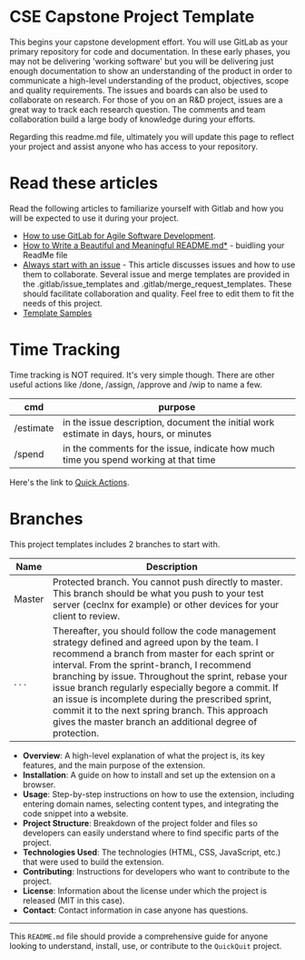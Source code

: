 # CSE Capstone Project Template


This begins your capstone development effort.  You will use GitLab as your primary repository for code and documentation.  In these early phases, you may not be delivering 'working software' but you will be delivering just enough documentation to show an understanding of the product in order to communicate a high-level understanding of the product, objectives, scope and quality requirements.  The issues and boards can also be used to collaborate on research.  For those of you on an R&D project, issues are a great way to track each research question.  The comments and team collaboration build a large body of knowledge during your efforts. 

Regarding this readme.md file, ultimately you will update this page to reflect your project and assist anyone who has access to your repository.


# Read these articles
Read the following articles to familiarize yourself with Gitlab and how you will be expected to use it during your project.

* [How to use GitLab for Agile Software Development](https://about.gitlab.com/blog/2018/03/05/gitlab-for-agile-software-development/). 
* [How to Write a Beautiful and Meaningful README.md*](https://blog.bitsrc.io/how-to-write-beautiful-and-meaningful-readme-md-for-your-next-project-897045e3f991#:~:text=It's%20a%20set%20of%20useful,github%20below%20the%20project%20directory.) - buidling your ReadMe file 
* [Always start with an issue](https://about.gitlab.com/blog/2016/03/03/start-with-an-issue/) - This article discusses issues and how to use them to collaborate.  Several issue and merge templates are provided in the .gitlab/issue_templates and .gitlab/merge_request_templates.  These should facilitate collaboration and quality. Feel free to edit them to fit the needs of this project.
* [Template Samples](https://gitlab.com/gitlab-org/gitlab/-/tree/master/.gitlab/issue_templates)


# Time Tracking

Time tracking is NOT required.  It's very simple though.  There are other useful actions like /done, /assign, /approve and /wip to name a few.

| cmd | purpose |
| ------ | ------ |
| /estimate | in the issue description, document the initial work estimate in days, hours, or minutes |
| /spend | in the comments for the issue, indicate how much time you spend working at that time | 

Here's the link to [Quick Actions](https://docs.gitlab.com/ee/user/project/quick_actions.html).  

# Branches

This project templates includes 2 branches to start with.  

| **Name**   | **Description** |
| ------ | ------ |
| Master         | Protected branch.  You cannot push directly to master.  This branch should be what you push to your test server (ceclnx for example) or other devices for your client to review. |
| . . .          | Thereafter, you should follow the code management strategy defined and agreed upon by the team.  I recommend a branch from master for each sprint or interval.  From the sprint-branch, I recommend branching by issue.  Throughout the sprint, rebase your issue branch regularly especially begore a commit.  If an issue is incomplete during the prescribed sprint, commit it to the next spring branch.  This approach gives the master branch an additional degree of protection.

 
- **Overview**: A high-level explanation of what the project is, its key features, and the main purpose of the extension.
- **Installation**: A guide on how to install and set up the extension on a browser.
- **Usage**: Step-by-step instructions on how to use the extension, including entering domain names, selecting content types, and integrating the code snippet into a website.
- **Project Structure**: Breakdown of the project folder and files so developers can easily understand where to find specific parts of the project.
- **Technologies Used**: The technologies (HTML, CSS, JavaScript, etc.) that were used to build the extension.
- **Contributing**: Instructions for developers who want to contribute to the project.
- **License**: Information about the license under which the project is released (MIT in this case).
- **Contact**: Contact information in case anyone has questions.

---

This `README.md` file should provide a comprehensive guide for anyone looking to understand, install, use, or contribute to the `QuickQuit` project.

